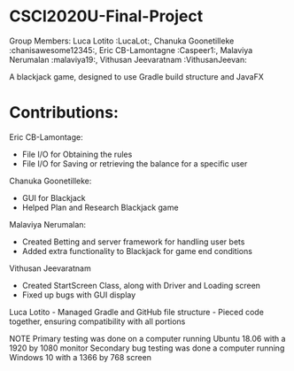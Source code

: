# CSCI2020U-Final-Project
Group Members: Luca Lotito :LucaLot:, Chanuka Goonetilleke :chanisawesome12345:, Eric CB-Lamontagne :Caspeer1:, Malaviya Nerumalan :malaviya19:, Vithusan Jeevaratnam :VithusanJeevan:

A blackjack game, designed to use Gradle build structure and JavaFX

# Contributions:

Eric CB-Lamontage:
  - File I/O for Obtaining the rules
  - File I/O for Saving or retrieving the balance for a specific user
  
Chanuka Goonetilleke:
  - GUI for Blackjack
  - Helped Plan and Research Blackjack game

Malaviya Nerumalan:
  - Created Betting and server framework for handling user bets
  - Added extra functionality to Blackjack for game end conditions

Vithusan Jeevaratnam
   - Created StartScreen Class, along with Driver and Loading screen
   - Fixed up bugs with GUI display 
 
Luca Lotito
    - Managed Gradle and GitHub file structure
    - Pieced code together, ensuring compatibility with all portions
    
NOTE
Primary testing was done on a computer running Ubuntu 18.06 with a 1920 by 1080 monitor
Secondary bug testing was done a computer running Windows 10 with a 1366 by 768 screen
  

